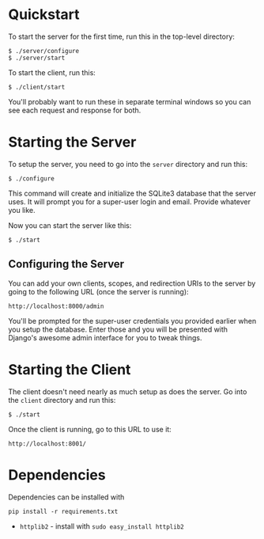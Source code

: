 Quickstart
==========

To start the server for the first time, run this in the top-level directory:

    $ ./server/configure
    $ ./server/start


To start the client, run this:

    $ ./client/start


You'll probably want to run these in separate terminal windows so you
can see each request and response for both.


Starting the Server
===================

To setup the server, you need to go into the `server` directory and
run this:

    $ ./configure

This command will create and initialize the SQLite3 database that the
server uses. It will prompt you for a super-user login and email.
Provide whatever you like.

Now you can start the server like this:

    $ ./start


Configuring the Server
----------------------

You can add your own clients, scopes, and redirection URIs to the
server by going to the following URL (once the server is running):

    http://localhost:8000/admin

You'll be prompted for the super-user credentials you provided earlier
when you setup the database. Enter those and you will be presented
with Django's awesome admin interface for you to tweak things.


Starting the Client
===================

The client doesn't need nearly as much setup as does the server. Go
into the `client` directory and run this:

    $ ./start

Once the client is running, go to this URL to use it:

    http://localhost:8001/
    
Dependencies
============

Dependencies can be installed with

    pip install -r requirements.txt
* `httplib2` - install with `sudo easy_install httplib2`
